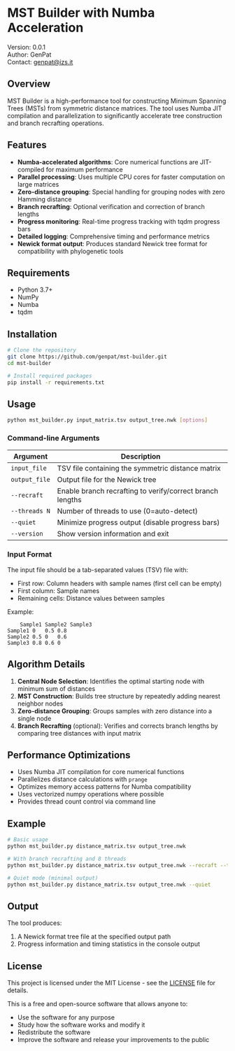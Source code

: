 # MST Builder with Numba Acceleration

Version: 0.0.1  
Author: GenPat  
Contact: genpat@izs.it

## Overview

MST Builder is a high-performance tool for constructing Minimum Spanning Trees (MSTs) from symmetric distance matrices. The tool uses Numba JIT compilation and parallelization to significantly accelerate tree construction and branch recrafting operations.

## Features

- **Numba-accelerated algorithms**: Core numerical functions are JIT-compiled for maximum performance
- **Parallel processing**: Uses multiple CPU cores for faster computation on large matrices
- **Zero-distance grouping**: Special handling for grouping nodes with zero Hamming distance
- **Branch recrafting**: Optional verification and correction of branch lengths
- **Progress monitoring**: Real-time progress tracking with tqdm progress bars
- **Detailed logging**: Comprehensive timing and performance metrics
- **Newick format output**: Produces standard Newick tree format for compatibility with phylogenetic tools

## Requirements

- Python 3.7+
- NumPy
- Numba
- tqdm

## Installation

```bash
# Clone the repository
git clone https://github.com/genpat/mst-builder.git
cd mst-builder

# Install required packages
pip install -r requirements.txt
```

## Usage

```bash
python mst_builder.py input_matrix.tsv output_tree.nwk [options]
```

### Command-line Arguments

| Argument | Description |
|----------|-------------|
| `input_file` | TSV file containing the symmetric distance matrix |
| `output_file` | Output file for the Newick tree |
| `--recraft` | Enable branch recrafting to verify/correct branch lengths |
| `--threads N` | Number of threads to use (0=auto-detect) |
| `--quiet` | Minimize progress output (disable progress bars) |
| `--version` | Show version information and exit |

### Input Format

The input file should be a tab-separated values (TSV) file with:
- First row: Column headers with sample names (first cell can be empty)
- First column: Sample names
- Remaining cells: Distance values between samples

Example:
```
	Sample1	Sample2	Sample3
Sample1	0	0.5	0.8
Sample2	0.5	0	0.6
Sample3	0.8	0.6	0
```

## Algorithm Details

1. **Central Node Selection**: Identifies the optimal starting node with minimum sum of distances
2. **MST Construction**: Builds tree structure by repeatedly adding nearest neighbor nodes
3. **Zero-distance Grouping**: Groups samples with zero distance into a single node
4. **Branch Recrafting** (optional): Verifies and corrects branch lengths by comparing tree distances with input matrix

## Performance Optimizations

- Uses Numba JIT compilation for core numerical functions
- Parallelizes distance calculations with `prange`
- Optimizes memory access patterns for Numba compatibility
- Uses vectorized numpy operations where possible
- Provides thread count control via command line

## Example

```bash
# Basic usage
python mst_builder.py distance_matrix.tsv output_tree.nwk

# With branch recrafting and 8 threads
python mst_builder.py distance_matrix.tsv output_tree.nwk --recraft --threads 8

# Quiet mode (minimal output)
python mst_builder.py distance_matrix.tsv output_tree.nwk --quiet
```

## Output

The tool produces:
1. A Newick format tree file at the specified output path
2. Progress information and timing statistics in the console output

## License

This project is licensed under the MIT License - see the [LICENSE](LICENSE) file for details.

This is a free and open-source software that allows anyone to:
- Use the software for any purpose
- Study how the software works and modify it
- Redistribute the software
- Improve the software and release your improvements to the public